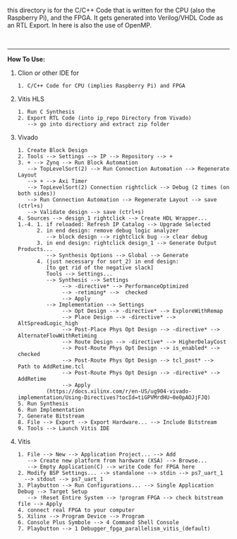 this directory is for the C/C++ Code that is written for the CPU (also the Raspberry Pi),
and the FPGA. It gets generated into Verilog/VHDL Code as an RTL Export. In here is also the
use of OpenMP.

<br>

***

**How To Use:**

1. Clion or other IDE for
   
       1. C/C++ Code for CPU (implies Raspberry Pi) and FPGA

2. Vitis HLS

       1. Run C Synthesis
       2. Export RTL Code (into ip_repo Directory from Vivado)
          --> go into directiory and extract zip folder

3. Vivado

       1. Create Block Design
       2. Tools --> Settings --> IP --> Repository --> +
       3. + --> Zynq --> Run Block Automation
          --> TopLevelSort(2) --> Run Connection Automation --> Regenerate Layout 
          --> + --> Axi Timer
          --> TopLevelSort(2) Connection rightclick --> Debug (2 times (on both sides))
          --> Run Connection Automation --> Regenerate Layout --> save (ctrl+s)
          --> Validate design --> save (ctrl+s)
       4. Sources --> design_1 rightclick --> Create HDL Wrapper...
       1.-4. 1. if reloaded: Refresh IP Catalog --> Upgrade Selected
             2. in end design: remove debug logic analyzer
                --> block design --> rightclick bug --> clear debug
             3. in end design: rightclick design_1 --> Generate Output Products...
                --> Synthesis Options --> Global --> Generate
             4. (just necessary for sort_2) in end design:
                [to get rid of the negative slack]
                Tools --> Settings...
                --> Synthesis --> Settings
                     --> -directive* --> PerformanceOptimized
                     --> -retiming* -->  checked
                     --> Apply
                --> Implementation --> Settings
                     --> Opt Design --> -directive* --> ExploreWithRemap
                     --> Place Design --> -directive* --> AltSpreadLogic_high
                     --> Post-Place Phys Opt Design --> -directive* -->  AlternateFlowWithRetiming
                     --> Route Design --> -directive* --> HigherDelayCost
                     --> Post-Route Phys Opt Design --> is_enabled* -->  checked
                     --> Post-Route Phys Opt Design --> tcl_post* -->  Path to AddRetime.tcl
                     --> Post-Route Phys Opt Design --> -directive* -->  AddRetime
                     --> Apply
                (https://docs.xilinx.com/r/en-US/ug904-vivado-implementation/Using-Directives?tocId=tiGPVMrdHU~0e0pAOJjFJQ)
       5. Run Synthesis
       6. Run Implementation
       7. Generate Bitstream
       8. File --> Export --> Export Hardware... --> Include Bitstream
       9. Tools --> Launch Vitis IDE

4. Vitis

       1. File --> New --> Application Project... --> Add
          --> Create new platform from hardware (XSA) --> Browse...
          --> Empty Application(C) --> write Code for FPGA here
       2. Modify BSP Settings... --> standalone --> stdin --> ps7_uart_1
         --> stdout --> ps7_uart_1
       3. Playbutton --> Run Configurations... --> Single Application Debug --> Target Setup
          --> !Reset Entire System --> !program FPGA --> check bitstream file --> Apply
       4. connect real FPGA to your computer
       5. Xilinx --> Program Device --> Program
       6. Console Plus Symbole --> 4 Command Shell Console
       7. Playbutton --> 1 Debugger_fpga_parallelism_vitis_(default)
